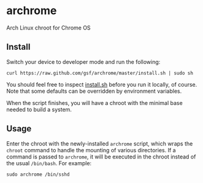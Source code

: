archrome
========

Arch Linux chroot for Chrome OS


Install
-------
Switch your device to developer mode and run the following:
```
curl https://raw.github.com/gsf/archrome/master/install.sh | sudo sh
```

You should feel free to inspect [install.sh](/install.sh) before you run it
locally, of course. Note that some defaults can be overridden by environment
variables.

When the script finishes, you will have a chroot with the minimal base needed
to build a system.


Usage
-----
Enter the chroot with the newly-installed `archrome` script, which wraps the
`chroot` command to handle the mounting of various directories.  If a command
is passed to `archrome`, it will be executed in the chroot instead of the
usual `/bin/bash`. For example:
```
sudo archrome /bin/sshd
```

